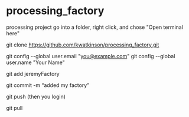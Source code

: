 # processing_factory
processing project
go into a folder, right click, and chose "Open terminal here"

git clone  https://github.com/kwatkinson/processing_factory.git

git config --global user.email "you@example.com"
git config --global user.name "Your Name"


git add jeremyFactory

git commit -m “added my factory”

git push (then you login)




git pull
